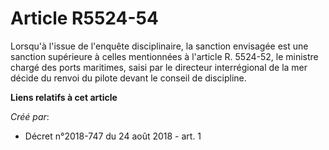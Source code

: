 # Article R5524-54

Lorsqu'à l'issue de l'enquête disciplinaire, la sanction envisagée est une sanction supérieure à celles mentionnées à
l'article R. 5524-52, le ministre chargé des ports maritimes, saisi par le directeur interrégional de la mer décide du renvoi
du pilote devant le conseil de discipline.

**Liens relatifs à cet article**

_Créé par_:

  - Décret n°2018-747 du 24 août 2018 - art. 1
